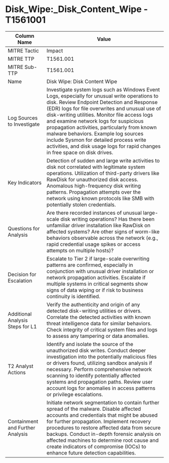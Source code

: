 # Disk_Wipe:_Disk_Content_Wipe - T1561001

| Column Name | Value |
|-------------|-------|
| MITRE Tactic | Impact |
| MITRE TTP | T1561.001 |
| MITRE Sub-TTP | T1561.001 |
| Name | Disk Wipe: Disk Content Wipe |
| Log Sources to Investigate | Investigate system logs such as Windows Event Logs, especially for unusual write operations to disk. Review Endpoint Detection and Response (EDR) logs for file overwrites and unusual use of disk-writing utilities. Monitor file access logs and examine network logs for suspicious propagation activities, particularly from known malware behaviors. Example log sources include Sysmon for detailed process write activities, and disk usage logs for rapid changes in free space on disk drives. |
| Key Indicators | Detection of sudden and large write activities to disk not correlated with legitimate system operations. Utilization of third-party drivers like RawDisk for unauthorized disk access. Anomalous high-frequency disk writing patterns. Propagation attempts over the network using known protocols like SMB with potentially stolen credentials. |
| Questions for Analysis | Are there recorded instances of unusual large-scale disk writing operations? Has there been unfamiliar driver installation like RawDisk on affected systems? Are other signs of worm-like behaviors observable across the network (e.g., rapid credential usage spikes or access attempts on multiple hosts)? |
| Decision for Escalation | Escalate to Tier 2 if large-scale overwriting patterns are confirmed, especially in conjunction with unusual driver installation or network propagation activities. Escalate if multiple systems in critical segments show signs of data wiping or if risk to business continuity is identified. |
| Additional Analysis Steps for L1 | Verify the authenticity and origin of any detected disk-writing utilities or drivers. Correlate the detected activities with known threat intelligence data for similar behaviors. Check integrity of critical system files and logs to assess any tampering or data anomalies. |
| T2 Analyst Actions | Identify and isolate the source of the unauthorized disk writes. Conduct deeper investigation into the potentially malicious files or drivers found, utilizing sandbox analysis if necessary. Perform comprehensive network scanning to identify potentially affected systems and propagation paths. Review user account logs for anomalies in access patterns or privilege escalations. |
| Containment and Further Analysis | Initiate network segmentation to contain further spread of the malware. Disable affected accounts and credentials that might be abused for further propagation. Implement recovery procedures to restore affected data from secure backups. Conduct in-depth forensic analysis on affected machines to determine root cause and create indicators of compromise (IOCs) to enhance future detection capabilities. |
